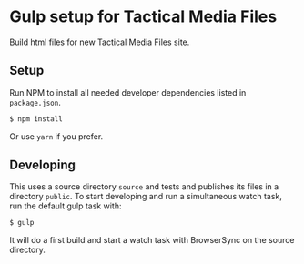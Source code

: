 Gulp setup for Tactical Media Files
===========

Build html files for new Tactical Media Files site.

## Setup

Run NPM to install all needed developer dependencies listed in `package.json`.

```bash
$ npm install
```

Or use `yarn` if you prefer.

## Developing

This uses a source directory `source` and tests and publishes its files in a directory `public`.
To start developing and run a simultaneous watch task, run the default gulp task with:

```bash
$ gulp
```

It will do a first build and start a watch task with BrowserSync on the source directory.
